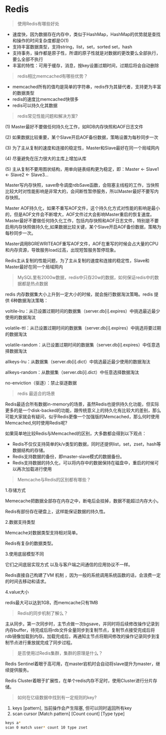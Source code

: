 # Redis

> 使用Redis有哪些好处

- 速度快，因为数据存在内存中，类似于HashMap，HashMap的优势就是查找和操作的时间复杂度都是O(1)
- 支持丰富数据类型，支持string，list，set，sorted set，hash
- 支持事务，操作都是原子性，所谓的原子性就是对数据的更改要么全部执行，要么全部不执行
- 丰富的特性：可用于缓存，消息，按key设置过期时间，过期后将会自动删除

> redis相比memcached有哪些优势？

- memcached所有的值均是简单的字符串，redis作为其替代者，支持更为丰富的数据类型
- redis的速度比memcached快很多
- redis可以持久化其数据

> redis常见性能问题和解决方案?

(1) Master最好不要做任何持久化工作，如RDB内存快照和AOF日志文件

(2) 如果数据比较重要，某个Slave开启AOF备份数据，策略设置为每秒同步一次

(3) 为了主从复制的速度和连接的稳定性，Master和Slave最好在同一个局域网内

(4) 尽量避免在压力很大的主库上增加从库

(5) 主从复制不要用图状结构，用单向链表结构更为稳定，即：Master <- Slave1 <- Slave2 <- Slave3...

Master写内存快照，save命令调度rdbSave函数，会阻塞主线程的工作，当快照比较大时对性能影响是非常大的，会间断性暂停服务，所以Master最好不要写内存快照。

Master AOF持久化，如果不重写AOF文件，这个持久化方式对性能的影响是最小的，但是AOF文件会不断增大，AOF文件过大会影响Master重启的恢复速度。Master最好不要做任何持久化工作，包括内存快照和AOF日志文件，特别是不要启用内存快照做持久化,如果数据比较关键，某个Slave开启AOF备份数据，策略为每秒同步一次。

Master调用BGREWRITEAOF重写AOF文件，AOF在重写的时候会占大量的CPU和内存资源，导致服务load过高，出现短暂服务暂停现象。

Redis主从复制的性能问题，为了主从复制的速度和连接的稳定性，Slave和Master最好在同一个局域网内

> MySQL里有2000w数据，redis中只存20w的数据，如何保证redis中的数据都是热点数据

redis 内存数据集大小上升到一定大小的时候，就会施行数据淘汰策略。redis 提供 6种数据淘汰策略：

voltile-lru：从已设置过期时间的数据集（server.db[i].expires）中挑选最近最少使用的数据淘汰

volatile-ttl：从已设置过期时间的数据集（server.db[i].expires）中挑选将要过期的数据淘汰

volatile-random：从已设置过期时间的数据集（server.db[i].expires）中任意选择数据淘汰

allkeys-lru：从数据集（server.db[i].dict）中挑选最近最少使用的数据淘汰

allkeys-random：从数据集（server.db[i].dict）中任意选择数据淘汰

no-enviction（驱逐）：禁止驱逐数据

> redis 最适合的场景

Redis最适合所有数据in-memory的场景，虽然Redis也提供持久化功能，但实际更多的是一个disk-backed的功能，跟传统意义上的持久化有比较大的差别，那么可能大家就会有疑问，似乎Redis更像一个加强版的Memcached，那么何时使用Memcached,何时使用Redis呢?

如果简单地比较Redis与Memcached的区别，大多数都会得到以下观点：

- Redis不仅仅支持简单的k/v类型的数据，同时还提供list，set，zset，hash等数据结构的存储。
- Redis支持数据的备份，即master-slave模式的数据备份。
- Redis支持数据的持久化，可以将内存中的数据保持在磁盘中，重启的时候可以再次加载进行使用

> Memcache与Redis的区别都有哪些？

1.存储方式

Memecache把数据全部存在内存之中，断电后会挂掉，数据不能超过内存大小。

Redis有部份存在硬盘上，这样能保证数据的持久性。

2.数据支持类型

Memcache对数据类型支持相对简单。

Redis有复杂的数据类型。

3.使用底层模型不同

它们之间底层实现方式 以及与客户端之间通信的应用协议不一样。

Redis直接自己构建了VM 机制 ，因为一般的系统调用系统函数的话，会浪费一定的时间去移动和请求。

4.value大小

redis最大可以达到1GB，而memcache只有1MB

> Redis的同步机制了解么？

主从同步。第一次同步时，主节点做一次bgsave，并同时将后续修改操作记录到内存buffer，待完成后将rdb文件全量同步到复制节点，复制节点接受完成后将rdb镜像加载到内存。加载完成后，再通知主节点将期间修改的操作记录同步到复制节点进行重放就完成了同步过程。

> 是否使用过Redis集群，集群的原理是什么？

Redis Sentinel着眼于高可用，在master宕机时会自动将slave提升为master，继续提供服务。

Redis Cluster着眼于扩展性，在单个redis内存不足时，使用Cluster进行分片存储。

> 如何在亿级数据中找到有一定规则的key?

1. keys [pattern], 当前操作会产生阻塞, 但可以同时返回所有key
2. scan cursor [Match pattern] [Count count] [Type type]

```sh
keys a*
scan 0 match user* count 10 type zset
```
